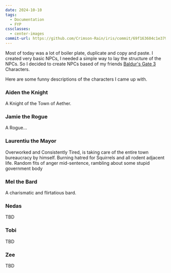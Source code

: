 ```yaml
---
date: 2024-10-10
tags:
  - Documentation
  - FYP
cssclasses:
  - center-images
commit-url: https://github.com/Crimson-Rain/iris/commit/69f163604c1e379b29f257cba641ea7c7975c00b
---
```

Most of today was a lot of boiler plate, duplicate and copy and paste. 
I created very basic NPCs, I needed a simple way to lay the structure of the NPCs.
So I decided to create NPCs based of my friends [Baldur's Gate 3](https://en.wikipedia.org/wiki/Baldur%27s_Gate_3) Characters.

Here are some funny descriptions of the characters I came up with.

### Aiden the Knight
A Knight of the Town of Aether.

### Jamie the Rogue
A Rogue...
### Laurentiu the Mayor
Overworked and Consistently Tired, is taking care of the entire town bureaucracy by himself. Burning hatred for Squirrels and all rodent adjacent life. Random fits of anger mid-sentence, rambling about some stupid government body

### Mel the Bard
A charismatic and flirtatious bard.
### Nedas
TBD
### Tobi
TBD
### Zee
TBD